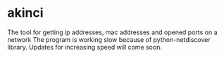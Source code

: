 # akinci
The tool for getting ip addresses, mac addresses and opened ports on a network
The program is working slow because of python-netdiscover library. Updates for increasing speed will come soon.
